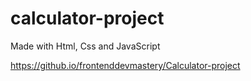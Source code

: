 # calculator-project
Made with Html, Css and JavaScript

https://github.io/frontenddevmastery/Calculator-project
